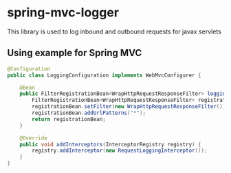 # spring-mvc-logger
This library is used to log inbound and outbound requests for javax servlets

## Using example for Spring MVC
```java
@Configuration
public class LoggingConfiguration implements WebMvcConfigurer {

    @Bean
    public FilterRegistrationBean<WrapHttpRequestResponseFilter> loggingFilter() {
        FilterRegistrationBean<WrapHttpRequestResponseFilter> registrationBean = new FilterRegistrationBean<>();
        registrationBean.setFilter(new WrapHttpRequestResponseFilter());
        registrationBean.addUrlPatterns("*");
        return registrationBean;
    }

    @Override
    public void addInterceptors(InterceptorRegistry registry) {
        registry.addInterceptor(new RequestLoggingInterceptor());
    }
}
```